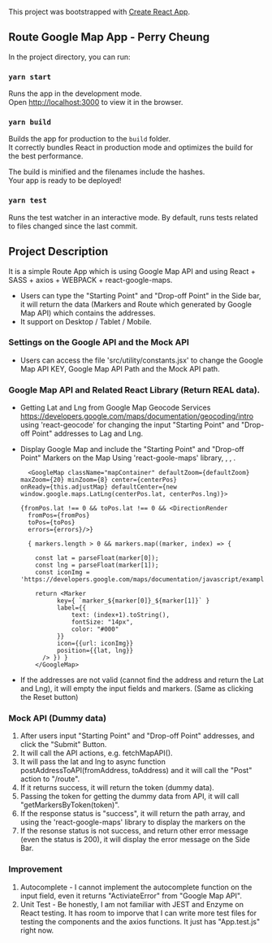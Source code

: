 This project was bootstrapped with [Create React App](https://github.com/facebook/create-react-app). 

## Route Google Map App - Perry Cheung

In the project directory, you can run:

### `yarn start`
Runs the app in the development mode.<br>
Open [http://localhost:3000](http://localhost:3000) to view it in the browser.

### `yarn build`
Builds the app for production to the `build` folder.<br>
It correctly bundles React in production mode and optimizes the build for the best performance.

The build is minified and the filenames include the hashes.<br>
Your app is ready to be deployed!

### `yarn test`
Runs the test watcher in an interactive mode.
By default, runs tests related to files changed since the last commit.

## Project Description
It is a simple Route App which is using Google Map API and using React + SASS + axios + WEBPACK + react-google-maps. 
- Users can type the "Starting Point" and "Drop-off Point" in the Side bar, it will return the data (Markers and Route which generated by Google Map API) which contains the addresses. 
- It support on Desktop / Tablet / Mobile.

### Settings on the Google API and the Mock API
- Users can access the file 'src/utility/constants.jsx' to change the Google Map API KEY, Google Map API Path and the Mock API path.

### Google Map API and Related React Library (Return REAL data).
- Getting Lat and Lng from Google Map Geocode Services
  https://developers.google.com/maps/documentation/geocoding/intro
  using 'react-geocode' for changing the input "Starting Point" and "Drop-off Point" addresses to Lag and Lng.
  
- Display Google Map and include the "Starting Point" and "Drop-off Point" Markers on the Map
  Using 'react-goole-maps' library, <GoogleMap>, <DirectionRenderer>, <Marker>.
        
        <GoogleMap className="mapContainer" defaultZoom={defaultZoom}
      maxZoom={20} minZoom={8} center={centerPos}
      onReady={this.adjustMap} defaultCenter={new window.google.maps.LatLng(centerPos.lat, centerPos.lng)}>
      
      {fromPos.lat !== 0 && toPos.lat !== 0 && <DirectionRender
        fromPos={fromPos}
        toPos={toPos}
        errors={errors}/>}
        
        { markers.length > 0 && markers.map((marker, index) => {
        
          const lat = parseFloat(marker[0]);
          const lng = parseFloat(marker[1]);
          const iconImg = 'https://developers.google.com/maps/documentation/javascript/examples/full/images/beachflag.png';
        
          return <Marker
                key={ `marker_${marker[0]}_${marker[1]}` }
                label={{
                    text: (index+1).toString(),
                    fontSize: "14px",
                    color: "#000"
                }}
                icon={{url: iconImg}}
                position={{lat, lng}}
            /> }) }
          </GoogleMap>
   
 - If the addresses are not valid (cannot find the address and return the Lat and Lng), it will empty the input fields and markers. (Same as clicking the Reset button)
  
### Mock API (Dummy data)
1. After users input "Starting Point" and "Drop-off Point" addresses, and click the "Submit" Button. 
2. It will call the API actions, e.g. fetchMapAPI().
4. It will pass the lat and lng to async function postAddressToAPI(fromAddress, toAddress) and it will call the "Post" action to "/route".
3. If it returns success, it will return the token (dummy data).
4. Passing the token for getting the dummy data from API, it will call "getMarkersByToken(token)".
5. If the response status is "success", it will return the path array, and using the 'react-google-maps' library to display the markers on the <Map />
6. If the resonse status is not success, and return other error message (even the status is 200), it will display the error message on the Side Bar.

### Improvement
1. Autocomplete - I cannot implement the autocomplete function on the input field, even it returns "ActiviateError" from "Google Map API".
2. Unit Test - Be honestly, I am not familiar with JEST and Enzyme on React testing. It has room to imporve that I can write more test files for testing the components and the axios functions. It just has "App.test.js" right now.
